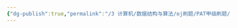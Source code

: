 ```yaml
---
{"dg-publish":true,"permalink":"/3 计算机/数据结构与算法/oj刷题/PAT甲级刷题/1164 复杂模拟字符串/","title":"1164 复杂模拟字符串"}
---
```

